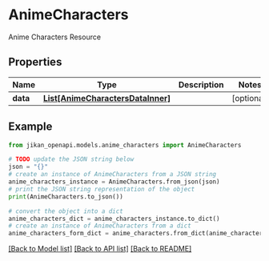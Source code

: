 # AnimeCharacters

Anime Characters Resource

## Properties

Name | Type | Description | Notes
------------ | ------------- | ------------- | -------------
**data** | [**List[AnimeCharactersDataInner]**](AnimeCharactersDataInner.md) |  | [optional] 

## Example

```python
from jikan_openapi.models.anime_characters import AnimeCharacters

# TODO update the JSON string below
json = "{}"
# create an instance of AnimeCharacters from a JSON string
anime_characters_instance = AnimeCharacters.from_json(json)
# print the JSON string representation of the object
print(AnimeCharacters.to_json())

# convert the object into a dict
anime_characters_dict = anime_characters_instance.to_dict()
# create an instance of AnimeCharacters from a dict
anime_characters_form_dict = anime_characters.from_dict(anime_characters_dict)
```
[[Back to Model list]](../README.md#documentation-for-models) [[Back to API list]](../README.md#documentation-for-api-endpoints) [[Back to README]](../README.md)


